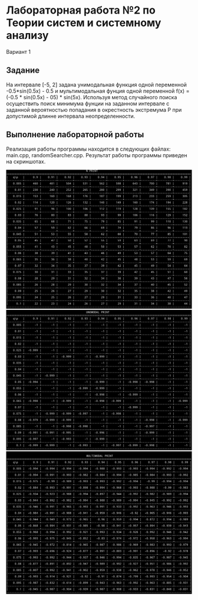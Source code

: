 # Лабораторная работа №2 по Теории систем и системному анализу

Вариант 1
## Задание
На интервале [-5, 2] задана унимодальная функция одной переменной -0.5*sin(0.5x) - 0.5 и мультимодальная фунция одной переменной f(x) = (-0.5 * sin(0.5x) - 05) * sin(5x).
Используя метод случайного поиска осуществить поиск минимума фунции на заданном интервале с заданной вероятностью попадания в окрестность экстремума P при 
допустимой длинне интервала неопределенности.

## Выполнение лабораторной работы

Реализация работы программы находится в следующих файлах: main.cpp, randomSearcher.cpp.
Результат работы программы приведен на скриншотах.

![lab02_N_print](screenshots/1.png)
![lab02_unomodal_print](screenshots/2.png)
![lab02_multimodal_print](screenshots/3.png)
